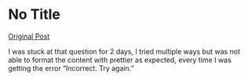 # No Title

[Original Post](https://discourse.onlinedegree.iitm.ac.in/t/165959/105)

<p>I was stuck at that question for 2 days, I tried multiple ways but was not able to format the content with prettier as expected, every time I was getting the error “Incorrect. Try again.”</p>